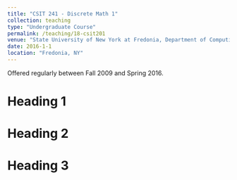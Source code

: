 ```yaml
---
title: "CSIT 241 - Discrete Math 1"
collection: teaching
type: "Undergraduate Course"
permalink: /teaching/18-csit201
venue: "State University of New York at Fredonia, Department of Computing and Information Science"
date: 2016-1-1
location: "Fredonia, NY"
---
```


Offered regularly between Fall 2009 and Spring 2016. 


Heading 1
======

Heading 2
======

Heading 3
======

